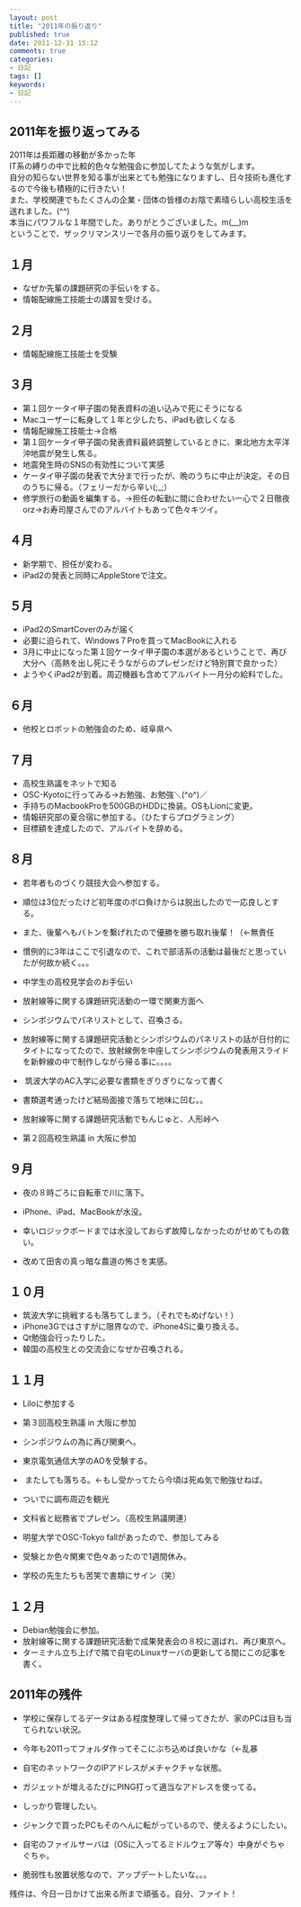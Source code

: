 ```yaml
---
layout: post
title: "2011年の振り返り"
published: true
date: 2011-12-31 15:12
comments: true
categories:
- 日記
tags: []
keywords:
- 日記
---
```

## 2011年を振り返ってみる

2011年は長距離の移動が多かった年  
 IT系の縛りの中で比較的色々な勉強会に参加してたような気がします。  
自分の知らない世界を知る事が出来とても勉強になりますし、日々技術も進化するので今後も積極的に行きたい！  
また、学校関連でもたくさんの企業・団体の皆様のお陰で素晴らしい高校生活を送れました。(^^)  
本当にパワフルな１年間でした。ありがとうございました。m(__)m  
ということで、ザックリマンスリーで各月の振り返りをしてみます。

## １月


- なぜか先輩の課題研究の手伝いをする。
- 情報配線施工技能士の講習を受ける。


## ２月


- 情報配線施工技能士を受験


## ３月


- 第１回ケータイ甲子園の発表資料の追い込みで死にそうになる
- Macユーザーに転身して１年と少したち、iPadも欲しくなる
- 情報配線施工技能士→合格
- 第１回ケータイ甲子園の発表資料最終調整しているときに、東北地方太平洋沖地震が発生し焦る。
- 地震発生時のSNSの有効性について実感
- ケータイ甲子園の発表で大分まで行ったが、晩のうちに中止が決定。その日のうちに帰る。（フェリーだから辛い(;_;）
- 修学旅行の動画を編集する。→担任の転勤に間に合わせたい一心で２日徹夜orz→お寿司屋さんでのアルバイトもあって色々キツイ。


## ４月


- 新学期で、担任が変わる。
- iPad2の発表と同時にAppleStoreで注文。


## ５月


- iPad2のSmartCoverのみが届く
- 必要に迫られて、Windows７Proを買ってMacBookに入れる
- 3月に中止になった第１回ケータイ甲子園の本選があるということで、再び大分へ（高熱を出し死にそうながらのプレゼンだけど特別賞で良かった）
- ようやくiPad2が到着。周辺機器も含めてアルバイト一月分の給料でした。


## ６月


- 他校とロボットの勉強会のため、岐阜県へ


## ７月


- 高校生熟議をネットで知る
- OSC-Kyotoに行ってみる→お勉強、お勉強＼(^o^)／
- 手持ちのMacbookProを500GBのHDDに換装。OSもLionに変更。
- 情報研究部の夏合宿に参加する。（ひたすらプログラミング）
- 目標額を達成したので、アルバイトを辞める。


## ８月


- 若年者ものづくり競技大会へ参加する。

- 順位は3位だったけど初年度のボロ負けからは脱出したので一応良しとする。
- また、後輩へもバトンを繋げれたので優勝を勝ち取れ後輩！（←無責任
- 慣例的に3年はここで引退なので、これで部活系の活動は最後だと思っていたが何故か続く。。。


- 中学生の高校見学会のお手伝い
- 放射線等に関する課題研究活動の一環で関東方面へ
- シンポジウムでパネリストとして、召喚さる。

- 放射線等に関する課題研究活動とシンポジウムのパネリストの話が日付的にタイトになってたので、放射線側を中座してシンポジウムの発表用スライドを新幹線の中で制作しながら帰る事に。。。。


-  筑波大学のAC入学に必要な書類をぎりぎりになって書く

- 書類選考通ったけど結局面接で落ちて地味に凹む。。


- 放射線等に関する課題研究活動でもんじゅと、人形峠へ
- 第２回高校生熟議 in 大阪に参加


## ９月


- 夜の８時ごろに自転車で川に落下。

- iPhone、iPad、MacBookが水没。
- 幸いロジックボードまでは水没しておらず故障しなかったのがせめてもの救い。
- 改めて田舎の真っ暗な農道の怖さを実感。




## １０月


- 筑波大学に挑戦するも落ちてしまう。（それでもめげない！）
- iPhone3Gではさすがに限界なので、iPhone4Sに乗り換える。
- Qt勉強会行ったりした。
- 韓国の高校生との交流会になぜか召喚される。


## １１月


- Liloに参加する
- 第３回高校生熟議 in 大阪に参加
- シンポジウムの為に再び関東へ。
- 東京電気通信大学のAOを受験する。

-  またしても落ちる。←もし受かってたら今頃は死ぬ気で勉強せねば。
- ついでに調布周辺を観光


- 文科省と総務省でプレゼン。（高校生熟議関連）
- 明星大学でOSC-Tokyo fallがあったので、参加してみる
- 受験とか色々関東で色々あったので1週間休み。

- 学校の先生たちも苦笑で書類にサイン（笑）




## １２月


- Debian勉強会に参加。
- 放射線等に関する課題研究活動で成果発表会の８校に選ばれ、再び東京へ。
- ターミナル立ち上げで隣で自宅のLinuxサーバの更新してる間にこの記事を書く。


## 2011年の残件


- 学校に保存してるデータはある程度整理して帰ってきたが、家のPCは目も当てられない状況。

- 今年も2011ってフォルダ作ってそこにぶち込めば良いかな（←乱暴


- 自宅のネットワークのIPアドレスがメチャクチャな状態。

- ガジェットが増えるたびにPING打って適当なアドレスを使ってる。
- しっかり管理したい。


- ジャンクで買ったPCもそのへんに転がっているので、使えるようにしたい。
- 自宅のファイルサーバは（OSに入ってるミドルウェア等々）中身がぐちゃぐちゃ。

- 脆弱性も放置状態なので、アップデートしたいな。。。




残件は、今日一日かけて出来る所まで頑張る。自分、ファイト！

